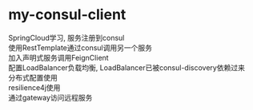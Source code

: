 # my-consul-client  
SpringCloud学习, 服务注册到consul  
使用RestTemplate通过consul调用另一个服务  
加入声明式服务调用FeignClient  
配置LoadBalancer负载均衡, LoadBalancer已被consul-discovery依赖过来  
分布式配置使用  
resilience4j使用  
通过gateway访问远程服务
